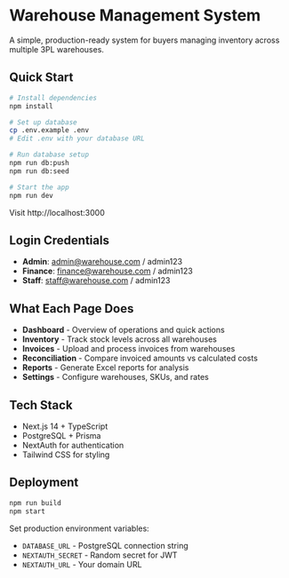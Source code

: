 # Warehouse Management System

A simple, production-ready system for buyers managing inventory across multiple 3PL warehouses.

## Quick Start

```bash
# Install dependencies
npm install

# Set up database
cp .env.example .env
# Edit .env with your database URL

# Run database setup
npm run db:push
npm run db:seed

# Start the app
npm run dev
```

Visit http://localhost:3000

## Login Credentials

- **Admin**: admin@warehouse.com / admin123
- **Finance**: finance@warehouse.com / admin123
- **Staff**: staff@warehouse.com / admin123

## What Each Page Does

- **Dashboard** - Overview of operations and quick actions
- **Inventory** - Track stock levels across all warehouses
- **Invoices** - Upload and process invoices from warehouses
- **Reconciliation** - Compare invoiced amounts vs calculated costs
- **Reports** - Generate Excel reports for analysis
- **Settings** - Configure warehouses, SKUs, and rates

## Tech Stack

- Next.js 14 + TypeScript
- PostgreSQL + Prisma
- NextAuth for authentication
- Tailwind CSS for styling

## Deployment

```bash
npm run build
npm start
```

Set production environment variables:
- `DATABASE_URL` - PostgreSQL connection string
- `NEXTAUTH_SECRET` - Random secret for JWT
- `NEXTAUTH_URL` - Your domain URL